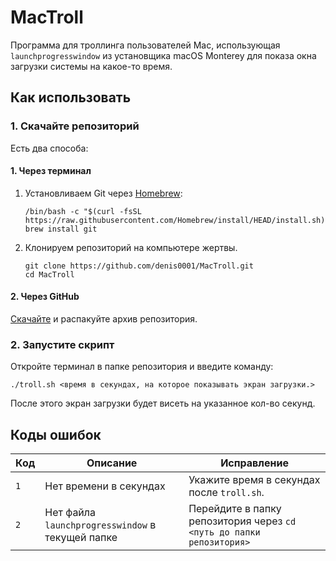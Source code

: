 # MacTroll
Программа для троллинга пользователей Mac, использующая `launchprogresswindow` из установщика macOS Monterey 
для показа окна загрузки системы на какое-то время.

## Как использовать
### 1. Скачайте репозиторий
Есть два способа:

#### 1. Через терминал
1. Установливаем Git через [Homebrew](https://github.com/Homebrew/brew):
   
   ```
   /bin/bash -c "$(curl -fsSL https://raw.githubusercontent.com/Homebrew/install/HEAD/install.sh)"
   brew install git
   ```
3. Клонируем репозиторий на компьютере жертвы.
   
   ```
   git clone https://github.com/denis0001/MacTroll.git
   cd MacTroll
   ```
#### 2. Через GitHub
[Скачайте](https://github.com/denis0001-dev/MacTroll/archive/refs/heads/main.zip) и распакуйте архив репозитория.

### 2. Запустите скрипт
Откройте терминал в папке репозитория и введите команду:
```
./troll.sh <время в секундах, на которое показывать экран загрузки.>
```

После этого экран загрузки будет висеть на указанное кол-во секунд.

## Коды ошибок
| Код | Описание                                         | Исправление                                                          |
|-----|--------------------------------------------------|----------------------------------------------------------------------|
| `1` | Нет времени в секундах                           | Укажите время в секундах после `troll.sh`.                           |
| `2` | Нет файла `launchprogresswindow` в текущей папке | Перейдите в папку репозитория через `cd <путь до папки репозитория>` |
